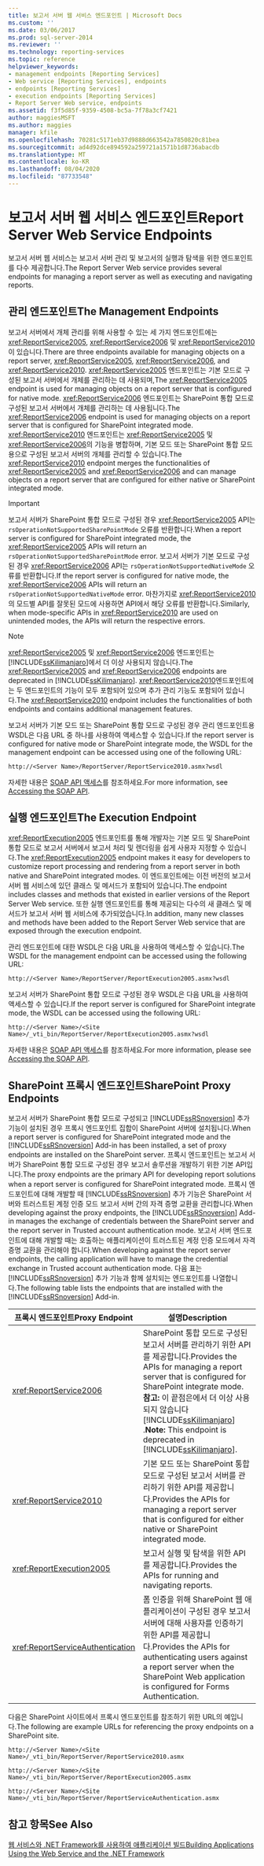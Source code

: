 ```yaml
---
title: 보고서 서버 웹 서비스 엔드포인트 | Microsoft Docs
ms.custom: ''
ms.date: 03/06/2017
ms.prod: sql-server-2014
ms.reviewer: ''
ms.technology: reporting-services
ms.topic: reference
helpviewer_keywords:
- management endpoints [Reporting Services]
- Web service [Reporting Services], endpoints
- endpoints [Reporting Services]
- execution endpoints [Reporting Services]
- Report Server Web service, endpoints
ms.assetid: f3f5d85f-9359-4508-bc5a-7f78a3cf7421
author: maggiesMSFT
ms.author: maggies
manager: kfile
ms.openlocfilehash: 70281c5171eb37d9888d663542a7850820c81bea
ms.sourcegitcommit: ad4d92dce894592a259721a1571b1d8736abacdb
ms.translationtype: MT
ms.contentlocale: ko-KR
ms.lasthandoff: 08/04/2020
ms.locfileid: "87733548"
---
```

# <a name="report-server-web-service-endpoints"></a><span data-ttu-id="508e3-102">보고서 서버 웹 서비스 엔드포인트</span><span class="sxs-lookup"><span data-stu-id="508e3-102">Report Server Web Service Endpoints</span></span>
  <span data-ttu-id="508e3-103">보고서 서버 웹 서비스는 보고서 서버 관리 및 보고서의 실행과 탐색을 위한 엔드포인트를 다수 제공합니다.</span><span class="sxs-lookup"><span data-stu-id="508e3-103">The Report Server Web service provides several endpoints for managing a report server as well as executing and navigating reports.</span></span>  
  
## <a name="the-management-endpoints"></a><span data-ttu-id="508e3-104">관리 엔드포인트</span><span class="sxs-lookup"><span data-stu-id="508e3-104">The Management Endpoints</span></span>  
 <span data-ttu-id="508e3-105">보고서 서버에서 개체 관리를 위해 사용할 수 있는 세 가지 엔드포인트에는 <xref:ReportService2005>, <xref:ReportService2006> 및 <xref:ReportService2010>이 있습니다.</span><span class="sxs-lookup"><span data-stu-id="508e3-105">There are three endpoints available for managing objects on a report server, <xref:ReportService2005>, <xref:ReportService2006>, and <xref:ReportService2010>.</span></span> <span data-ttu-id="508e3-106"><xref:ReportService2005> 엔드포인트는 기본 모드로 구성된 보고서 서버에서 개체를 관리하는 데 사용되며,</span><span class="sxs-lookup"><span data-stu-id="508e3-106">The <xref:ReportService2005> endpoint is used for managing objects on a report server that is configured for native mode.</span></span> <span data-ttu-id="508e3-107"><xref:ReportService2006> 엔드포인트는 SharePoint 통합 모드로 구성된 보고서 서버에서 개체를 관리하는 데 사용됩니다.</span><span class="sxs-lookup"><span data-stu-id="508e3-107">The <xref:ReportService2006> endpoint is used for managing objects on a report server that is configured for SharePoint integrated mode.</span></span> <span data-ttu-id="508e3-108"><xref:ReportService2010> 엔드포인트는 <xref:ReportService2005> 및 <xref:ReportService2006>의 기능을 병합하며, 기본 모드 또는 SharePoint 통합 모드용으로 구성된 보고서 서버의 개체를 관리할 수 있습니다.</span><span class="sxs-lookup"><span data-stu-id="508e3-108">The <xref:ReportService2010> endpoint merges the functionalities of <xref:ReportService2005> and <xref:ReportService2006> and can manage objects on a report server that are configured for either native or SharePoint integrated mode.</span></span>  
  
> [!IMPORTANT]  
>  <span data-ttu-id="508e3-109">보고서 서버가 SharePoint 통합 모드로 구성된 경우 <xref:ReportService2005> API는 `rsOperationNotSupportedSharePointMode` 오류를 반환합니다.</span><span class="sxs-lookup"><span data-stu-id="508e3-109">When a report server is configured for SharePoint integrated mode, the <xref:ReportService2005> APIs will return an `rsOperationNotSupportedSharePointMode` error.</span></span> <span data-ttu-id="508e3-110">보고서 서버가 기본 모드로 구성된 경우 <xref:ReportService2006> API는 `rsOperationNotSupportedNativeMode` 오류를 반환합니다.</span><span class="sxs-lookup"><span data-stu-id="508e3-110">If the report server is configured for native mode, the <xref:ReportService2006> APIs will return an `rsOperationNotSupportedNativeMode` error.</span></span> <span data-ttu-id="508e3-111">마찬가지로 <xref:ReportService2010>의 모드별 API를 잘못된 모드에 사용하면 API에서 해당 오류를 반환합니다.</span><span class="sxs-lookup"><span data-stu-id="508e3-111">Similarly, when mode-specific APIs in <xref:ReportService2010> are used on unintended modes, the APIs will return the respective errors.</span></span>  
  
> [!NOTE]  
>  <span data-ttu-id="508e3-112"><xref:ReportService2005> 및 <xref:ReportService2006> 엔드포인트는 [!INCLUDE[ssKilimanjaro](../../../includes/sskilimanjaro-md.md)]에서 더 이상 사용되지 않습니다.</span><span class="sxs-lookup"><span data-stu-id="508e3-112">The <xref:ReportService2005> and <xref:ReportService2006> endpoints are deprecated in [!INCLUDE[ssKilimanjaro](../../../includes/sskilimanjaro-md.md)].</span></span> <span data-ttu-id="508e3-113"><xref:ReportService2010>엔드포인트에는 두 엔드포인트의 기능이 모두 포함되어 있으며 추가 관리 기능도 포함되어 있습니다.</span><span class="sxs-lookup"><span data-stu-id="508e3-113">The <xref:ReportService2010> endpoint includes the functionalities of both endpoints and contains additional management features.</span></span>  
  
 <span data-ttu-id="508e3-114">보고서 서버가 기본 모드 또는 SharePoint 통합 모드로 구성된 경우 관리 엔드포인트용 WSDL은 다음 URL 중 하나를 사용하여 액세스할 수 있습니다.</span><span class="sxs-lookup"><span data-stu-id="508e3-114">If the report server is configured for native mode or SharePoint integrate mode, the WSDL for the management endpoint can be accessed using one of the following URL:</span></span>  
  
```  
http://<Server Name>/ReportServer/ReportService2010.asmx?wsdl  
```  
  
 <span data-ttu-id="508e3-115">자세한 내용은 [SOAP API 액세스](../accessing-the-soap-api.md)를 참조하세요.</span><span class="sxs-lookup"><span data-stu-id="508e3-115">For more information, see [Accessing the SOAP API](../accessing-the-soap-api.md).</span></span>  
  
## <a name="the-execution-endpoint"></a><span data-ttu-id="508e3-116">실행 엔드포인트</span><span class="sxs-lookup"><span data-stu-id="508e3-116">The Execution Endpoint</span></span>  
 <span data-ttu-id="508e3-117"><xref:ReportExecution2005> 엔드포인트를 통해 개발자는 기본 모드 및 SharePoint 통합 모드로 보고서 서버에서 보고서 처리 및 렌더링을 쉽게 사용자 지정할 수 있습니다.</span><span class="sxs-lookup"><span data-stu-id="508e3-117">The <xref:ReportExecution2005> endpoint makes it easy for developers to customize report processing and rendering from a report server in both native and SharePoint integrated modes.</span></span> <span data-ttu-id="508e3-118">이 엔드포인트에는 이전 버전의 보고서 서버 웹 서비스에 있던 클래스 및 메서드가 포함되어 있습니다.</span><span class="sxs-lookup"><span data-stu-id="508e3-118">The endpoint includes classes and methods that existed in earlier versions of the Report Server Web service.</span></span> <span data-ttu-id="508e3-119">또한 실행 엔드포인트를 통해 제공되는 다수의 새 클래스 및 메서드가 보고서 서버 웹 서비스에 추가되었습니다.</span><span class="sxs-lookup"><span data-stu-id="508e3-119">In addition, many new classes and methods have been added to the Report Server Web service that are exposed through the execution endpoint.</span></span>  
  
 <span data-ttu-id="508e3-120">관리 엔드포인트에 대한 WSDL은 다음 URL을 사용하여 액세스할 수 있습니다.</span><span class="sxs-lookup"><span data-stu-id="508e3-120">The WSDL for the management endpoint can be accessed using the following URL:</span></span>  
  
```  
http://<Server Name>/ReportServer/ReportExecution2005.asmx?wsdl  
```  
  
 <span data-ttu-id="508e3-121">보고서 서버가 SharePoint 통합 모드로 구성된 경우 WSDL은 다음 URL을 사용하여 액세스할 수 있습니다.</span><span class="sxs-lookup"><span data-stu-id="508e3-121">If the report server is configured for SharePoint integrate mode, the WSDL can be accessed using the following URL:</span></span>  
  
```  
http://<Server Name>/<Site Name>/_vti_bin/ReportServer/ReportExecution2005.asmx?wsdl  
```  
  
 <span data-ttu-id="508e3-122">자세한 내용은 [SOAP API 액세스](../accessing-the-soap-api.md)를 참조하세요.</span><span class="sxs-lookup"><span data-stu-id="508e3-122">For more information, please see [Accessing the SOAP API](../accessing-the-soap-api.md).</span></span>  
  
## <a name="sharepoint-proxy-endpoints"></a><span data-ttu-id="508e3-123">SharePoint 프록시 엔드포인트</span><span class="sxs-lookup"><span data-stu-id="508e3-123">SharePoint Proxy Endpoints</span></span>  
 <span data-ttu-id="508e3-124">보고서 서버가 SharePoint 통합 모드로 구성되고 [!INCLUDE[ssRSnoversion](../../../includes/ssrsnoversion-md.md)] 추가 기능이 설치된 경우 프록시 엔드포인트 집합이 SharePoint 서버에 설치됩니다.</span><span class="sxs-lookup"><span data-stu-id="508e3-124">When a report server is configured for SharePoint integrated mode and the [!INCLUDE[ssRSnoversion](../../../includes/ssrsnoversion-md.md)] Add-in has been installed, a set of proxy endpoints are installed on the SharePoint server.</span></span> <span data-ttu-id="508e3-125">프록시 엔드포인트는 보고서 서버가 SharePoint 통합 모드로 구성된 경우 보고서 솔루션을 개발하기 위한 기본 API입니다.</span><span class="sxs-lookup"><span data-stu-id="508e3-125">The proxy endpoints are the primary API for developing report solutions when a report server is configured for SharePoint integrated mode.</span></span> <span data-ttu-id="508e3-126">프록시 엔드포인트에 대해 개발할 때 [!INCLUDE[ssRSnoversion](../../../includes/ssrsnoversion-md.md)] 추가 기능은 SharePoint 서버와 트러스트된 계정 인증 모드 보고서 서버 간의 자격 증명 교환을 관리합니다.</span><span class="sxs-lookup"><span data-stu-id="508e3-126">When developing against the proxy endpoints, the [!INCLUDE[ssRSnoversion](../../../includes/ssrsnoversion-md.md)] Add-in manages the exchange of credentials between the SharePoint server and the report server in Trusted account authentication mode.</span></span> <span data-ttu-id="508e3-127">보고서 서버 엔드포인트에 대해 개발할 때는 호출하는 애플리케이션이 트러스트된 계정 인증 모드에서 자격 증명 교환을 관리해야 합니다.</span><span class="sxs-lookup"><span data-stu-id="508e3-127">When developing against the report server endpoints, the calling application will have to manage the credential exchange in Trusted account authentication mode.</span></span> <span data-ttu-id="508e3-128">다음 표는 [!INCLUDE[ssRSnoversion](../../../includes/ssrsnoversion-md.md)] 추가 기능과 함께 설치되는 엔드포인트를 나열합니다.</span><span class="sxs-lookup"><span data-stu-id="508e3-128">The following table lists the endpoints that are installed with the [!INCLUDE[ssRSnoversion](../../../includes/ssrsnoversion-md.md)] Add-in.</span></span>  
  
|<span data-ttu-id="508e3-129">프록시 엔드포인트</span><span class="sxs-lookup"><span data-stu-id="508e3-129">Proxy Endpoint</span></span>|<span data-ttu-id="508e3-130">설명</span><span class="sxs-lookup"><span data-stu-id="508e3-130">Description</span></span>|  
|--------------------|-----------------|  
|<xref:ReportService2006>|<span data-ttu-id="508e3-131">SharePoint 통합 모드로 구성된 보고서 서버를 관리하기 위한 API를 제공합니다.</span><span class="sxs-lookup"><span data-stu-id="508e3-131">Provides the APIs for managing a report server that is configured for SharePoint integrate mode.</span></span> <span data-ttu-id="508e3-132">**참고:**  이 끝점은에서 더 이상 사용 되지 않습니다 [!INCLUDE[ssKilimanjaro](../../../includes/sskilimanjaro-md.md)] .</span><span class="sxs-lookup"><span data-stu-id="508e3-132">**Note:**  This endpoint is deprecated in [!INCLUDE[ssKilimanjaro](../../../includes/sskilimanjaro-md.md)].</span></span>|  
|<xref:ReportService2010>|<span data-ttu-id="508e3-133">기본 모드 또는 SharePoint 통합 모드로 구성된 보고서 서버를 관리하기 위한 API를 제공합니다.</span><span class="sxs-lookup"><span data-stu-id="508e3-133">Provides the APIs for managing a report server that is configured for either native or SharePoint integrated mode.</span></span>|  
|<xref:ReportExecution2005>|<span data-ttu-id="508e3-134">보고서 실행 및 탐색을 위한 API를 제공합니다.</span><span class="sxs-lookup"><span data-stu-id="508e3-134">Provides the APIs for running and navigating reports.</span></span>|  
|<xref:ReportServiceAuthentication>|<span data-ttu-id="508e3-135">폼 인증을 위해 SharePoint 웹 애플리케이션이 구성된 경우 보고서 서버에 대해 사용자를 인증하기 위한 API를 제공합니다.</span><span class="sxs-lookup"><span data-stu-id="508e3-135">Provides the APIs for authenticating users against a report server when the SharePoint Web application is configured for Forms Authentication.</span></span>|  
  
 <span data-ttu-id="508e3-136">다음은 SharePoint 사이트에서 프록시 엔드포인트를 참조하기 위한 URL의 예입니다.</span><span class="sxs-lookup"><span data-stu-id="508e3-136">The following are example URLs for referencing the proxy endpoints on a SharePoint site.</span></span>  
  
```  
http://<Server Name>/<Site Name>/_vti_bin/ReportServer/ReportService2010.asmx  
```  
  
```  
http://<Server Name>/<Site Name>/_vti_bin/ReportServer/ReportExecution2005.asmx  
```  
  
```  
http://<Server Name>/<Site Name>/_vti_bin/ReportServer/ReportServiceAuthentication.asmx  
```  
  
## <a name="see-also"></a><span data-ttu-id="508e3-137">참고 항목</span><span class="sxs-lookup"><span data-stu-id="508e3-137">See Also</span></span>  
 [<span data-ttu-id="508e3-138">웹 서비스와 .NET Framework를 사용하여 애플리케이션 빌드</span><span class="sxs-lookup"><span data-stu-id="508e3-138">Building Applications Using the Web Service and the .NET Framework</span></span>](../net-framework/building-applications-using-the-web-service-and-the-net-framework.md)  
  
  
